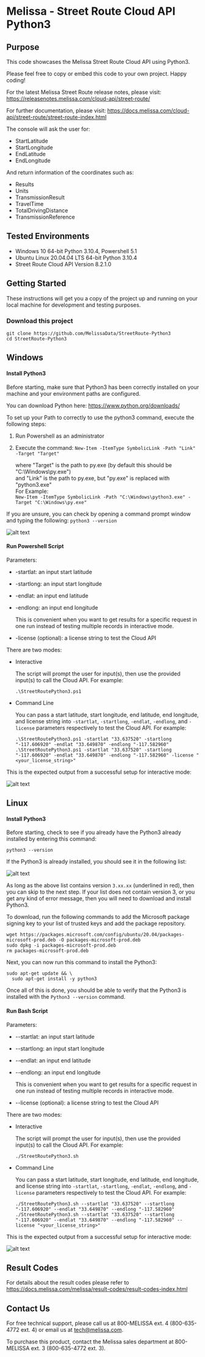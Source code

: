 # Melissa - Street Route Cloud API Python3

## Purpose
This code showcases the Melissa Street Route Cloud API using Python3.

Please feel free to copy or embed this code to your own project. Happy coding!

For the latest Melissa Street Route release notes, please visit: https://releasenotes.melissa.com/cloud-api/street-route/

For further documentation, please visit: https://docs.melissa.com/cloud-api/street-route/street-route-index.html

The console will ask the user for:

- StartLatitude
- StartLongitude
- EndLatitude
- EndLongitude

And return information of the coordinates such as:

- Results
- Units
- TransmissionResult
- TravelTime
- TotalDrivingDistance
- TransmissionReference

## Tested Environments
- Windows 10 64-bit Python 3.10.4, Powershell 5.1
- Ubuntu Linux 20.04.04 LTS 64-bit Python 3.10.4
- Street Route Cloud API Version 8.2.1.0

## Getting Started
These instructions will get you a copy of the project up and running on your local machine for development and testing purposes.

### Download this project
```
git clone https://github.com/MelissaData/StreetRoute-Python3
cd StreetRoute-Python3
```

## Windows

#### Install Python3
Before starting, make sure that Python3 has been correctly installed on your machine and your environment paths are configured. 

You can download Python here: 
https://www.python.org/downloads/

To set up your Path to correctly to use the python3 command, execute the following steps:
1) Run Powershell as an administrator 
2) Execute the command: 
`New-Item -ItemType SymbolicLink -Path "Link" -Target "Target"`

    where "Target" is the path to py.exe (by default this should be "C:\Windows\py.exe")\
    and "Link" is the path to py.exe, but "py.exe" is replaced with "python3.exe"\
    For Example:\
    `New-Item -ItemType SymbolicLink -Path "C:\Windows\python3.exe" -Target "C:\Windows\py.exe"`

If you are unsure, you can check by opening a command prompt window and typing the following:
`python3 --version`

![alt text](/screenshots/python_version.png)

#### Run Powershell Script
Parameters:
- -startlat: an input start latitude
- -startlong: an input start longitude
- -endlat: an input end latitude
- -endlong: an input end longitude
 	
  This is convenient when you want to get results for a specific request in one run instead of testing multiple records in interactive mode.  

- -license (optional): a license string to test the Cloud API

There are two modes:

- Interactive 

	The script will prompt the user for input(s), then use the provided input(s) to call the Cloud API. For example:
	```
	.\StreetRoutePython3.ps1
	```

- Command Line 

	You can pass a start latitude, start longitude, end latitude, end longitude, and license string into `-startlat`, `-startlong`, `-endlat`, `-endlong`, and `-license` parameters respectively to test the Cloud API. For example: 
	```
    .\StreetRoutePython3.ps1 -startlat "33.637520" -startlong "-117.606920" -endlat "33.649870" -endlong "-117.582960"
    .\StreetRoutePython3.ps1 -startlat "33.637520" -startlong "-117.606920" -endlat "33.649870" -endlong "-117.582960" -license "<your_license_string>"
    ```
	
This is the expected output from a successful setup for interactive mode:

![alt text](/screenshots/output.png)

## Linux

#### Install Python3
Before starting, check to see if you already have the Python3 already installed by entering this command:

`python3 --version`

If the Python3 is already installed, you should see it in the following list:

![alt text](/screenshots/python_version2.png)

As long as the above list contains version `3.xx.xx` (underlined in red), then you can skip to the next step. If your list does not contain version 3, or you get any kind of error message, then you will need to download and install Python3.

To download, run the following commands to add the Microsoft package signing key to your list of trusted keys and add the package repository.

```
wget https://packages.microsoft.com/config/ubuntu/20.04/packages-microsoft-prod.deb -O packages-microsoft-prod.deb
sudo dpkg -i packages-microsoft-prod.deb
rm packages-microsoft-prod.deb
```

Next, you can now run this command to install the Python3:

```
sudo apt-get update && \
  sudo apt-get install -y python3
```

Once all of this is done, you should be able to verify that the Python3 is installed with the `Python3 --version` command.

#### Run Bash Script
Parameters:
- --startlat: an input start latitude
- --startlong: an input start longitude
- --endlat: an input end latitude
- --endlong: an input end longitude

  This is convenient when you want to get results for a specific request in one run instead of testing multiple records in interactive mode.  

- --license (optional): a license string to test the Cloud API

There are two modes:

- Interactive 

	The script will prompt the user for input(s), then use the provided input(s) to call the Cloud API. For example:
	```
	./StreetRoutePython3.sh
	```

- Command Line 

	You can pass a start latitude, start longitude, end latitude, end longitude, and license string into `-startlat`, `-startlong`, `-endlat`, `-endlong`, and `-license` parameters respectively to test the Cloud API. For example: 
	```
    ./StreetRoutePython3.sh --startlat "33.637520" --startlong "-117.606920" --endlat "33.649870" --endlong "-117.582960"
    ./StreetRoutePython3.sh --startlat "33.637520" --startlong "-117.606920" --endlat "33.649870" --endlong "-117.582960" --license "<your_license_string>"
    ```

This is the expected output from a successful setup for interactive mode:

![alt text](/screenshots/output2.png)

## Result Codes
For details about the result codes please refer to https://docs.melissa.com/melissa/result-codes/result-codes-index.html

## Contact Us
For free technical support, please call us at 800-MELISSA ext. 4 (800-635-4772 ext. 4) or email us at tech@melissa.com.

To purchase this product, contact the Melissa sales department at 800-MELISSA ext. 3 (800-635-4772 ext. 3).
